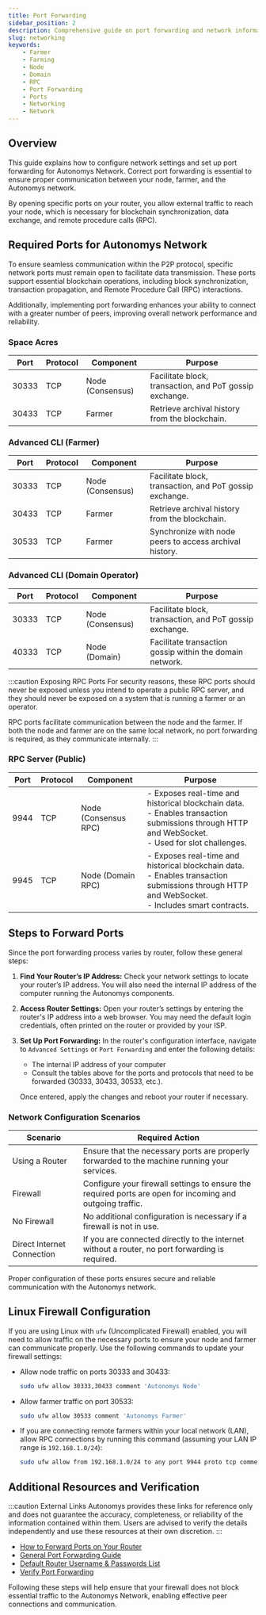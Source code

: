 ```yaml
---
title: Port Forwarding
sidebar_position: 2
description: Comprehensive guide on port forwarding and network information for Autonomys Network products.
slug: networking
keywords:
    - Farmer
    - Farming
    - Node
    - Domain
    - RPC
    - Port Forwarding
    - Ports
    - Networking
    - Network
---
```


## Overview

This guide explains how to configure network settings and set up port forwarding for Autonomys Network. Correct port forwarding is essential to ensure proper communication between your node, farmer, and the Autonomys network. 

By opening specific ports on your router, you allow external traffic to reach your node, which is necessary for blockchain synchronization, data exchange, and remote procedure calls (RPC).

## Required Ports for Autonomys Network

To ensure seamless communication within the P2P protocol, specific network ports must remain open to facilitate data transmission. These ports support essential blockchain operations, including block synchronization, transaction propagation, and Remote Procedure Call (RPC) interactions.

Additionally, implementing port forwarding enhances your ability to connect with a greater number of peers, improving overall network performance and reliability.

### Space Acres

| Port | Protocol | Component| Purpose |
|--|--|--|--|
| 30333  | TCP | Node (Consensus) | Facilitate block, transaction, and PoT gossip exchange. |
| 30433  | TCP | Farmer | Retrieve archival history from the blockchain. |

### Advanced CLI (Farmer)

| Port | Protocol | Component| Purpose |
|--|--|--|--|
| 30333  | TCP | Node (Consensus) | Facilitate block, transaction, and PoT gossip exchange. |
| 30433  | TCP | Farmer | Retrieve archival history from the blockchain. |
| 30533  | TCP | Farmer | Synchronize with node peers to access archival history. |

### Advanced CLI (Domain Operator)

| Port | Protocol | Component| Purpose |
|--|--|--|--|
| 30333  | TCP | Node (Consensus) | Facilitate block, transaction, and PoT gossip exchange. |
| 40333  | TCP | Node (Domain) | Facilitate transaction gossip within the domain network. |

:::caution Exposing RPC Ports
For security reasons, these RPC ports should never be exposed unless you intend to operate a public RPC server, and they should never be exposed on a system that is running a farmer or an operator.

RPC ports facilitate communication between the node and the farmer. If both the node and farmer are on the same local network, no port forwarding is required, as they communicate internally.
:::

### RPC Server (Public)

| Port | Protocol | Component| Purpose |
|--|--|--|--|
| 9944   | TCP | Node (Consensus RPC) | - Exposes real-time and historical blockchain data. <br> - Enables transaction submissions through HTTP and WebSocket. <br> - Used for slot challenges. |
| 9945   | TCP | Node (Domain RPC) | - Exposes real-time and historical blockchain data. <br> - Enables transaction submissions through HTTP and WebSocket. <br> - Includes smart contracts.

## Steps to Forward Ports

Since the port forwarding process varies by router, follow these general steps:

1. **Find Your Router’s IP Address:**
   Check your network settings to locate your router’s IP address. You will also need the internal IP address of the computer running the Autonomys components.

2. **Access Router Settings:**
   Open your router’s settings by entering the router's IP address into a web browser. You may need the default login credentials, often printed on the router or provided by your ISP.

3. **Set Up Port Forwarding:**
   In the router's configuration interface, navigate to `Advanced Settings` or `Port Forwarding` and enter the following details:
   - The internal IP address of your computer
   - Consult the tables above for the ports and protocols that need to be forwarded (30333, 30433, 30533, etc.).

   Once entered, apply the changes and reboot your router if necessary.

### Network Configuration Scenarios

| Scenario | Required Action |
|--|--|
| Using a Router | Ensure that the necessary ports are properly forwarded to the machine running your services. |
| Firewall | Configure your firewall settings to ensure the required ports are open for incoming and outgoing traffic. |
| No Firewall | No additional configuration is necessary if a firewall is not in use. |
| Direct Internet Connection | If you are connected directly to the internet without a router, no port forwarding is required. |

Proper configuration of these ports ensures secure and reliable communication with the Autonomys network.

## Linux Firewall Configuration

If you are using Linux with `ufw` (Uncomplicated Firewall) enabled, you will need to allow traffic on the necessary ports to ensure your node and farmer can communicate properly. Use the following commands to update your firewall settings:

- Allow node traffic on ports 30333 and 30433:
  ```bash
  sudo ufw allow 30333,30433 comment 'Autonomys Node'
  ```
- Allow farmer traffic on port 30533:
  ```bash
  sudo ufw allow 30533 comment 'Autonomys Farmer'
  ```
- If you are connecting remote farmers within your local network (LAN), allow RPC connections by running this command (assuming your LAN IP range is `192.168.1.0/24`):
  ```bash
  sudo ufw allow from 192.168.1.0/24 to any port 9944 proto tcp comment 'Autonomys Remote Farmer RPC'
  ```

## Additional Resources and Verification

:::caution External Links
Autonomys provides these links for reference only and does not guarantee the accuracy, completeness, or reliability of the information contained within them. Users are advised to verify the details independently and use these resources at their own discretion.
:::

- [How to Forward Ports on Your Router](https://www.lifewire.com/how-to-port-forward-4163829)
- [General Port Forwarding Guide](https://www.noip.com/support/knowledgebase/general-port-forwarding-guide/)
- [Default Router Username & Passwords List](https://routerslogin.com/all/default-router-list)
- [Verify Port Forwarding](https://www.whatismyip.com/port-scanner/)


Following these steps will help ensure that your firewall does not block essential traffic to the Autonomys Network, enabling effective peer connections and communication.